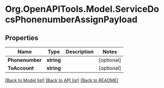 # Org.OpenAPITools.Model.ServiceDocsPhonenumberAssignPayload

## Properties

Name | Type | Description | Notes
------------ | ------------- | ------------- | -------------
**Phonenumber** | **string** |  | [optional] 
**ToAccount** | **string** |  | [optional] 

[[Back to Model list]](../README.md#documentation-for-models) [[Back to API list]](../README.md#documentation-for-api-endpoints) [[Back to README]](../README.md)

